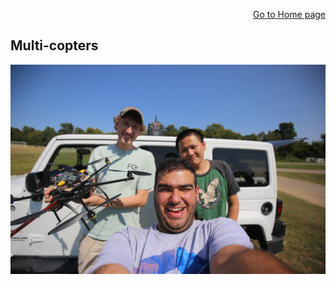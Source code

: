 <p align="right">
<a href="https://tjlw.github.io/">Go to Home page</a>
</p>

## Multi-copters

![Image](https://github.com/TJLW/tjlw.github.io/blob/master/Projects/Multicopters/Images/IMG_6135.jpg)
